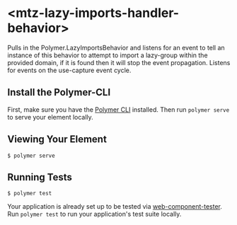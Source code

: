 # \<mtz-lazy-imports-handler-behavior\>

Pulls in the Polymer.LazyImportsBehavior and listens for an event to tell an instance of this behavior to attempt to import a lazy-group within the provided domain, if it is found then it will stop the event propagation. Listens for events on the use-capture event cycle.

## Install the Polymer-CLI

First, make sure you have the [Polymer CLI](https://www.npmjs.com/package/polymer-cli) installed. Then run `polymer serve` to serve your element locally.

## Viewing Your Element

```
$ polymer serve
```

## Running Tests

```
$ polymer test
```

Your application is already set up to be tested via [web-component-tester](https://github.com/Polymer/web-component-tester). Run `polymer test` to run your application's test suite locally.

